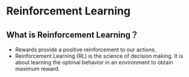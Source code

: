 # Reinforcement Learning

## What is Reinforcement Learning？
- Rewards provide a positive reinforcement to our actions.
- Reinforcement Learning (RL) is the science of decision making. It is about learning the optimal behavior in an environment to obtain maximum reward.
